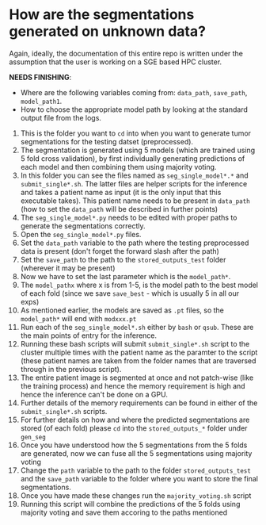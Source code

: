 # How are the segmentations generated on unknown data?
Again, ideally, the documentation of this entire repo is written under the assumption that the user is working on a SGE based HPC cluster.

**NEEDS FINISHING**: 
- Where are the following variables coming from: `data_path`, `save_path`, `model_path1`.
- How to choose the appropriate model path by looking at the standard output file from the logs.

1. This is the folder you want to `cd` into when you want to generate tumor segmentations for the testing datset (preprocessed).
2. The segmentation is generated using 5 models (which are trained using 5 fold cross validation), by first individually generating predictions of each model and then combining them using majority voting.
3. In this folder you can see the files named as `seg_single_model*.*` and `submit_single*.sh`. The latter files are helper scripts for the inference and takes a patient name as input (it is the only input that this executable takes). This patient name needs to be present in `data_path` (how to set the `data_path` will be described in further points)
4. The `seg_single_model*.py` needs to be edited with proper paths to generate the segmentations correctly.
5. Open the `seg_single_model*.py` files.
6. Set the `data_path` variable to the path where the testing preprocessed data is present (don't forget the forward slash after the path)
7. Set the `save_path` to the path to the `stored_outputs_test` folder (wherever it may be present)
8. Now we have to set the last parameter which is the `model_path*`.
9. The `model_pathx` where x is from 1-5, is the model path to the best model of each fold (since we save `save_best` - which is usually 5 in all our exps)
10. As mentioned earlier, the models are saved as `.pt` files, so the `model_path*` will end with `modxxx.pt`
5. Run each of the `seg_single_model*.sh` either by `bash` or `qsub`. These are the main points of entry for the inference. 
6. Running these bash scripts will submit `submit_single*.sh` script to the cluster multiple times with the patient name as the paramter to the script (these patient names are taken from the folder names that are traversed through in the previous script).
7. The entire patient image is segmented at once and not patch-wise (like the training process) and hence the memory requirement is high and hence the inference can't be done on a GPU.
8. Further details of the memory requirements can be found in either of the `submit_single*.sh` scripts.
9. For further details on how and where the predicted segmentations are stored (of each fold) please `cd` into the `stored_outputs_*` folder under `gen_seg`
10. Once you have understood how the 5 segmentations from the 5 folds are generated, now we can fuse all the 5 segmentations using majority voting 
11. Change the `path` variable to the path to the folder `stored_outputs_test` and the `save_path` variable to the folder where you want to store the final segmentations.
12. Once you have made these changes run the `majority_voting.sh` script 
13. Running this script will combine the predictions of the 5 folds using majority voting and save them accoring to the paths mentioned 

